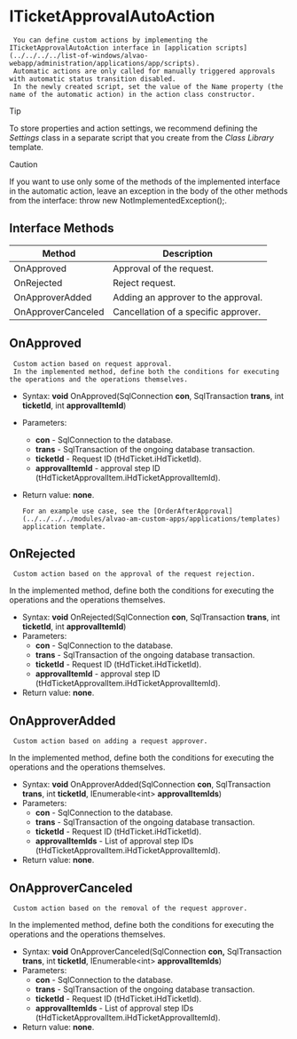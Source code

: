 # ITicketApprovalAutoAction
     You can define custom actions by implementing the ITicketApprovalAutoAction interface in [application scripts](../../../../list-of-windows/alvao-webapp/administration/applications/app/scripts).       
     Automatic actions are only called for manually triggered approvals with automatic status transition disabled.       
     In the newly created script, set the value of the Name property (the name of the automatic action) in the action class constructor.      

> [!TIP]
> To store properties and action settings, we recommend defining the *Settings* class in a separate script that you create from the *Class Library* template.

> [!CAUTION]
> If you want to use only some of the methods of the implemented interface in the automatic action, leave an exception in the body of the other methods from the interface: throw new NotImplementedException();.

## Interface Methods

| Method | Description |
| --- | --- |
| OnApproved | Approval of the request. |
| OnRejected | Reject request. |
| OnApproverAdded | Adding an approver to the approval. |
| OnApproverCanceled | Cancellation of a specific approver. |

## OnApproved
     Custom action based on request approval.       
     In the implemented method, define both the conditions for executing the operations and the operations themselves.     
- Syntax: **void** OnApproved(SqlConnection **con**, SqlTransaction **trans**, int **ticketId**, int **approvalItemId**)
- Parameters:
    - **con** - SqlConnection to the database.
    - **trans** - SqlTransaction of the ongoing database transaction.
    - **ticketId** - Request ID (tHdTicket.iHdTicketId).
    - **approvalItemId** - approval step ID (tHdTicketApprovalItem.iHdTicketApprovalItemId).
- Return value: **none**.

      For an example use case, see the [OrderAfterApproval](../../../../modules/alvao-am-custom-apps/applications/templates) application template.      
## OnRejected
     Custom action based on the approval of the request rejection.       
In the implemented method, define both the conditions for executing the operations and the operations themselves.
- Syntax: **void** OnRejected(SqlConnection **con**, SqlTransaction **trans**, int **ticketId**, int **approvalItemId**)
- Parameters:
    - **con** - SqlConnection to the database.
    - **trans** - SqlTransaction of the ongoing database transaction.
    - **ticketId** - Request ID (tHdTicket.iHdTicketId).
    - **approvalItemId** - approval step ID (tHdTicketApprovalItem.iHdTicketApprovalItemId).
- Return value: **none**.

## OnApproverAdded
     Custom action based on adding a request approver.       
In the implemented method, define both the conditions for executing the operations and the operations themselves.
- Syntax: **void** OnApproverAdded(SqlConnection **con**, SqlTransaction **trans**, int **ticketId**, IEnumerable&lt;int&gt; **approvalItemIds**)
- Parameters:
    - **con** - SqlConnection to the database.
    - **trans** - SqlTransaction of the ongoing database transaction.
    - **ticketId** - Request ID (tHdTicket.iHdTicketId).
    - **approvalItemIds** - List of approval step IDs (tHdTicketApprovalItem.iHdTicketApprovalItemId).
- Return value: **none**.

## OnApproverCanceled
     Custom action based on the removal of the request approver.       
In the implemented method, define both the conditions for executing the operations and the operations themselves.
- Syntax: **void** OnApproverCanceled(SqlConnection **con,** SqlTransaction **trans**, int **ticketId**, IEnumerable&lt;int&gt; **approvalItemIds**)
- Parameters:
    - **con** - SqlConnection to the database.
    - **trans** - SqlTransaction of the ongoing database transaction.
    - **ticketId** - Request ID (tHdTicket.iHdTicketId).
    - **approvalItemIds** - List of approval step IDs (tHdTicketApprovalItem.iHdTicketApprovalItemId).
- Return value: **none**.
